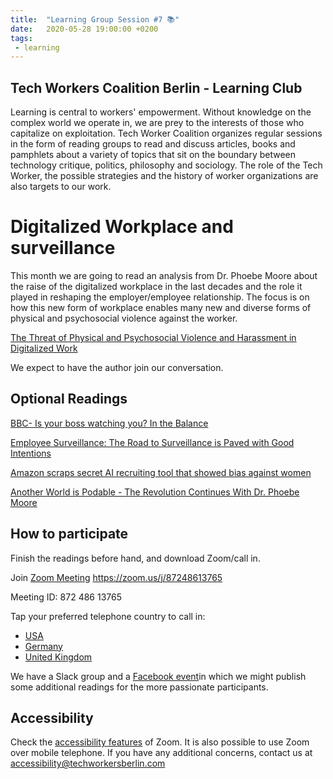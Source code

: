 ```yaml
---
title:  "Learning Group Session #7 📚"
date:   2020-05-28 19:00:00 +0200
tags:
 - learning
---
```


## Tech Workers Coalition Berlin - Learning Club
Learning is central to workers' empowerment. Without knowledge on the complex world we operate in, we are prey to the interests of those who capitalize on exploitation. Tech Worker Coalition organizes regular sessions in the form of reading groups to read and discuss articles, books and pamphlets about a variety of topics that sit on the boundary between technology critique, politics, philosophy and sociology. The role of the Tech Worker, the possible strategies and the history of worker organizations are also targets to our work.



# Digitalized Workplace and surveillance

This month we are going to read an analysis from Dr. Phoebe Moore about the raise of the digitalized workplace in the last decades and the role it played in reshaping the employer/employee relationship. The focus is on how this new form of workplace enables many new and diverse forms of physical and psychosocial violence against the worker.

[The Threat of Physical and Psychosocial Violence and Harassment in Digitalized Work](http://www.ilo.org/wcmsp5/groups/public/---ed_dialogue/---actrav/documents/publication/wcms_617062.pdf)

We expect to have the author join our conversation.

## Optional Readings

[BBC- Is your boss watching you? In the Balance](https://www.bbc.co.uk/programmes/w3csy9v4)

[Employee Surveillance: The Road to Surveillance is Paved with Good Intentions](https://ssrn.com/abstract=3234382)

[Amazon scraps secret AI recruiting tool that showed bias against women](https://www.reuters.com/article/us-amazon-com-jobs-automation-insight/amazon-scraps-secret-ai-recruiting-tool-that-showed-bias-against-women-idUSKCN1MK08G)

[Another World is Podable - The Revolution Continues With Dr. Phoebe Moore](https://anchor.fm/peter-bloom/episodes/Episode-14-The-Revolution-Continues-With-Dr--Phoebe-Moore-edhfqv)

## How to participate

Finish the readings before hand, and download Zoom/call in.

Join [Zoom Meeting](https://zoom.us/j/87248613765) https://zoom.us/j/87248613765

Meeting ID: 872 486 13765

Tap your preferred telephone country to call in:
  - <a href="tel:+12532158782,,87248613765#">USA</a>
  - <a href="tel:+496950502596,,87248613765#">Germany</a>
  - <a href="tel:+442080806592,,87248613765#">United Kingdom</a>




We have a Slack group and a [Facebook event](https://www.facebook.com/events/244357443311736/)in which we might publish some additional readings for the more passionate participants.

## Accessibility

Check the [accessibility features](https://zoom.us/accessibility) of Zoom. It is also possible to use Zoom over mobile telephone. If you have any additional concerns, contact us at accessibility@techworkersberlin.com
